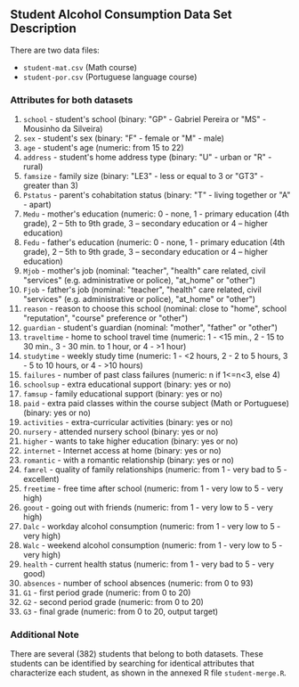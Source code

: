 ## Student Alcohol Consumption Data Set Description

There are two data files:

- `student-mat.csv` (Math course) 
- `student-por.csv` (Portuguese language course) 


### Attributes for both datasets

1. `school` - student's school (binary: "GP" - Gabriel Pereira or "MS" - Mousinho da Silveira)
2. `sex` - student's sex (binary: "F" - female or "M" - male)
3. `age` - student's age (numeric: from 15 to 22)
4. `address` - student's home address type (binary: "U" - urban or "R" - rural)
5. `famsize` - family size (binary: "LE3" - less or equal to 3 or "GT3" - greater than 3)
6. `Pstatus` - parent's cohabitation status (binary: "T" - living together or "A" - apart)
7. `Medu` - mother's education (numeric: 0 - none,  1 - primary education (4th grade), 2 – 5th to 9th grade, 3 – secondary education or 4 – higher education)
8. `Fedu` - father's education (numeric: 0 - none,  1 - primary education (4th grade), 2 – 5th to 9th grade, 3 – secondary education or 4 – higher education)
9. `Mjob` - mother's job (nominal: "teacher", "health" care related, civil "services" (e.g. administrative or police), "at_home" or "other")
10. `Fjob` - father's job (nominal: "teacher", "health" care related, civil "services" (e.g. administrative or police), "at_home" or "other")
11. `reason` - reason to choose this school (nominal: close to "home", school "reputation", "course" preference or "other")
12. `guardian` - student's guardian (nominal: "mother", "father" or "other")
13. `traveltime` - home to school travel time (numeric: 1 - <15 min., 2 - 15 to 30 min., 3 - 30 min. to 1 hour, or 4 - >1 hour)
14. `studytime` - weekly study time (numeric: 1 - <2 hours, 2 - 2 to 5 hours, 3 - 5 to 10 hours, or 4 - >10 hours)
15. `failures` - number of past class failures (numeric: n if 1<=n<3, else 4)
16. `schoolsup` - extra educational support (binary: yes or no)
17. `famsup` - family educational support (binary: yes or no)
18. `paid` - extra paid classes within the course subject (Math or Portuguese) (binary: yes or no)
19. `activities` - extra-curricular activities (binary: yes or no)
20. `nursery` - attended nursery school (binary: yes or no)
21. `higher` - wants to take higher education (binary: yes or no)
22. `internet` - Internet access at home (binary: yes or no)
23. `romantic` - with a romantic relationship (binary: yes or no)
24. `famrel` - quality of family relationships (numeric: from 1 - very bad to 5 - excellent)
25. `freetime` - free time after school (numeric: from 1 - very low to 5 - very high)
26. `goout` - going out with friends (numeric: from 1 - very low to 5 - very high)
27. `Dalc` - workday alcohol consumption (numeric: from 1 - very low to 5 - very high)
28. `Walc` - weekend alcohol consumption (numeric: from 1 - very low to 5 - very high)
29. `health` - current health status (numeric: from 1 - very bad to 5 - very good)
30. `absences` - number of school absences (numeric: from 0 to 93)
31. `G1` - first period grade (numeric: from 0 to 20)
31. `G2` - second period grade (numeric: from 0 to 20)
32. `G3` - final grade (numeric: from 0 to 20, output target)


### Additional Note

There are several (382) students that belong to both datasets. 
These students can be identified by searching for identical attributes
that characterize each student, as shown in the annexed R file `student-merge.R`.
